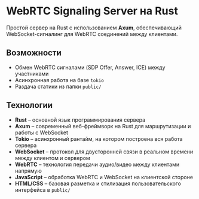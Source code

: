 # WebRTC Signaling Server на Rust

Простой сервер на Rust с использованием **Axum**, обеспечивающий WebSocket-сигналинг для WebRTC соединений между клиентами.

## Возможности

- Обмен WebRTC сигналами (SDP Offer, Answer, ICE) между участниками
- Асинхронная работа на базе `tokio`
- Раздача статики из папки `public/`

## Технологии

- **Rust** – основной язык программирования сервера
- **Axum** – современный веб-фреймворк на Rust для маршрутизации и работы с WebSocket
- **Tokio** – асинхронный рантайм, на котором построена вся работа сервера
- **WebSocket** – протокол для двусторонней связи в реальном времени между клиентом и сервером
- **WebRTC** – технология передачи аудио/видео между клиентами напрямую
- **JavaScript** – обработка WebRTC и WebSocket на клиентской стороне
- **HTML/CSS** – базовая разметка и стилизация пользовательского интерфейса в `public/`

